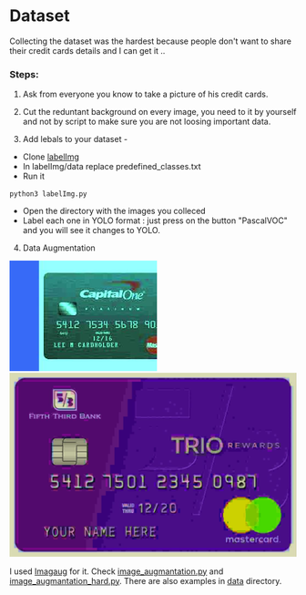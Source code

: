 # Dataset


Collecting the dataset was the hardest because people don't want to share their credit cards details and I can get it ..

### Steps:

1. Ask from everyone you know to take a picture of his credit cards.

2. Cut the reduntant background on every image, you need to it by yourself and not by script to make sure you are not loosing important data.

3. Add lebals to your dataset - 
- Clone [labelImg](https://github.com/qaprosoft/labelImg)
- In labelImg/data replace predefined_classes.txt
- Run it
```
python3 labelImg.py
```
- Open the directory with the images you colleced
- Label each one in YOLO format : just press on the button "PascalVOC" and you will see it changes to YOLO.

4. Data Augmentation

![alt text](data/7/7_3.jpg) ![alt text](data/6/6_4.jpg)

I used [Imagaug](https://github.com/aleju/imgaug) for it. Check [image_augmantation.py](image_augmantation.py) and [image_augmantation_hard.py](image_augmantation_hard.py). There are also examples in [data](data/) directory.


